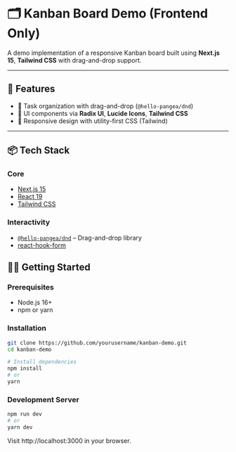 # 🗂️ Kanban Board Demo (Frontend Only)

A demo implementation of a responsive Kanban board built using **Next.js 15**, **Tailwind CSS** with drag-and-drop support.

---

## 🚀 Features

- 📌 Task organization with drag-and-drop (`@hello-pangea/dnd`)
- 🎨 UI components via **Radix UI**, **Lucide Icons**, **Tailwind CSS**
- 📱 Responsive design with utility-first CSS (Tailwind)

---

## 📦 Tech Stack

### Core
- [Next.js 15](https://nextjs.org/)
- [React 19](https://react.dev/)
- [Tailwind CSS](https://tailwindcss.com/)


### Interactivity
- [`@hello-pangea/dnd`](https://github.com/hello-pangea/dnd) – Drag-and-drop library
- [react-hook-form](https://react-hook-form.com/)


## 🧑‍💻 Getting Started

### Prerequisites

- Node.js 16+
- npm or yarn

### Installation

```bash
git clone https://github.com/yourusername/kanban-demo.git
cd kanban-demo

# Install dependencies
npm install
# or
yarn
```
### Development Server
```bash
npm run dev
# or
yarn dev
```
Visit http://localhost:3000 in your browser.
